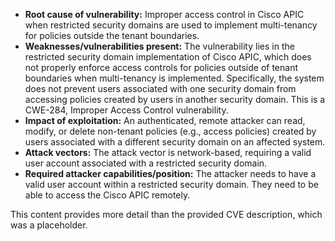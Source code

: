 - **Root cause of vulnerability:** Improper access control in Cisco APIC when restricted security domains are used to implement multi-tenancy for policies outside the tenant boundaries.
- **Weaknesses/vulnerabilities present:** The vulnerability lies in the restricted security domain implementation of Cisco APIC, which does not properly enforce access controls for policies outside of tenant boundaries when multi-tenancy is implemented. Specifically, the system does not prevent users associated with one security domain from accessing policies created by users in another security domain. This is a CWE-284, Improper Access Control vulnerability.
- **Impact of exploitation:** An authenticated, remote attacker can read, modify, or delete non-tenant policies (e.g., access policies) created by users associated with a different security domain on an affected system.
- **Attack vectors:** The attack vector is network-based, requiring a valid user account associated with a restricted security domain.
- **Required attacker capabilities/position:** The attacker needs to have a valid user account within a restricted security domain. They need to be able to access the Cisco APIC remotely.

This content provides more detail than the provided CVE description, which was a placeholder.